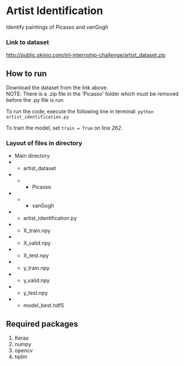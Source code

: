 # Artist Identification
Identify paintings of Picasso and vanGogh

### Link to dataset
http://public.skinio.com/ml-internship-challenge/artist_dataset.zip

## How to run
Download the dataset from the link above. <br />
NOTE: There is a .zip file in the 'Picasso' folder which must be removed before the .py file is run

To run the code, execute the following line in terminal: `python artist_identification.py` 

To train the model, set `train = True` on line _262_.

### Layout of files in directory
- Main directory <br />
- - artist_dataset <br />
- - -  Picasso <br />
- - - vanGogh <br />
- - artist_identification.py <br />
- - X_train.npy <br />
- - X_valid.npy <br />
- - X_test.npy <br />
- - y_train.npy <br />
- - y_valid.npy <br />
- - y_test.npy <br />
- - model_best.hdf5 <br />


## Required packages
1. Keras
2. numpy
3. opencv
4. tqdm
